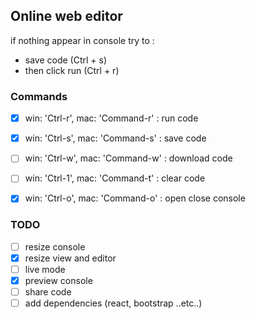 ## Online web editor

if nothing appear in console try to :
- save code (Ctrl + s)
- then click run (Ctrl + r)

### Commands
- [x] win: 'Ctrl-r', mac: 'Command-r' : run code
- [x] win: 'Ctrl-s', mac: 'Command-s' : save code
- [ ] win: 'Ctrl-w', mac: 'Command-w' : download code
- [ ] win: 'Ctrl-1', mac: 'Command-t' : clear code

- [x] win: 'Ctrl-o', mac: 'Command-o' : open close console

### TODO
- [ ] resize console
- [x] resize view and editor
- [ ] live mode
- [x] preview console
- [ ] share code
- [ ] add dependencies (react, bootstrap ..etc..)